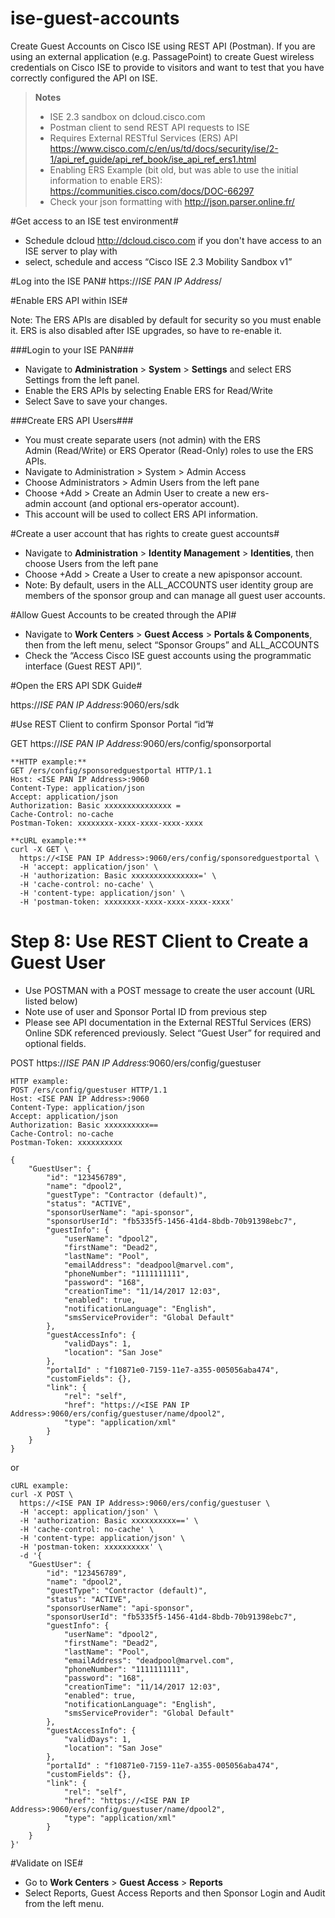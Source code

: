 # ise-guest-accounts
Create Guest Accounts on Cisco ISE using REST API (Postman).  If you are using an external application (e.g. PassagePoint) to create Guest wireless credentials on Cisco ISE to provide to visitors and want to test that you have correctly configured the API on ISE.

> **Notes**
>- ISE 2.3 sandbox on dcloud.cisco.com
>- Postman client to send REST API requests to ISE
>- Requires External RESTful Services (ERS) API
https://www.cisco.com/c/en/us/td/docs/security/ise/2-1/api_ref_guide/api_ref_book/ise_api_ref_ers1.html
>- Enabling ERS Example (bit old, but was able to use the initial information to enable ERS): https://communities.cisco.com/docs/DOC-66297
>- Check your json formatting with http://json.parser.online.fr/



#Get access to an ISE test environment#

- Schedule dcloud http://dcloud.cisco.com if you don't have access to an ISE server to play with 
- select, schedule and access “Cisco ISE 2.3 Mobility Sandbox v1”

#Log into the ISE PAN#
https://_ISE PAN IP Address_/


#Enable ERS API within ISE#

Note: The ERS APIs are disabled by default for security so you must enable it.
ERS is also disabled after ISE upgrades, so have to re-enable it.
 
 
###Login to your ISE PAN###

- Navigate to **Administration** > **System** > **Settings** and select ERS Settings from the left panel.
- Enable the ERS APIs by selecting Enable ERS for Read/Write
- Select Save to save your changes.


###Create ERS API Users###

- You must create separate users (not admin) with the ERS Admin (Read/Write) or ERS Operator (Read-Only) roles to use the ERS APIs.
- Navigate to Administration > System > Admin Access
- Choose Administrators > Admin Users from the left pane
- Choose +Add > Create an Admin User to create a new ers-admin account (and optional ers-operator account).
- This account will be used to collect ERS API information.


#Create a user account that has rights to create guest accounts#

- Navigate to **Administration** > **Identity Management** > **Identities**, then choose Users from the left pane
- Choose +Add > Create a User to create a new apisponsor account.
- Note: By default, users in the ALL_ACCOUNTS user identity group are members of the sponsor group and can manage all guest user accounts.


#Allow Guest Accounts to be created through the API#

- Navigate to **Work Centers** > **Guest Access** > **Portals & Components**, then from the left menu, select “Sponsor Groups” and ALL_ACCOUNTS
- Check the “Access Cisco ISE guest accounts using the programmatic interface (Guest REST API)”.

#Open the ERS API SDK Guide#

https://_ISE PAN IP Address_:9060/ers/sdk


#Use REST Client to confirm Sponsor Portal “id”#

GET https://_ISE PAN IP Address_:9060/ers/config/sponsorportal


```
**HTTP example:**
GET /ers/config/sponsoredguestportal HTTP/1.1
Host: <ISE PAN IP Address>:9060
Content-Type: application/json
Accept: application/json
Authorization: Basic xxxxxxxxxxxxxxx =
Cache-Control: no-cache
Postman-Token: xxxxxxxx-xxxx-xxxx-xxxx-xxxx
```

```
**cURL example:**
curl -X GET \
  https://<ISE PAN IP Address>:9060/ers/config/sponsoredguestportal \
  -H 'accept: application/json' \
  -H 'authorization: Basic xxxxxxxxxxxxxxx=' \
  -H 'cache-control: no-cache' \
  -H 'content-type: application/json' \
  -H 'postman-token: xxxxxxxx-xxxx-xxxx-xxxx-xxxx'
```

<h1>Step 8: Use REST Client to Create a Guest User</h1>

- Use POSTMAN with a POST message to create the user account (URL listed below)   
- Note use of user and Sponsor Portal ID from previous step
- Please see API documentation in the External RESTful Services (ERS) Online SDK referenced previously. Select “Guest User” for required and optional fields.

POST https://_ISE PAN IP Address_:9060/ers/config/guestuser
  
```
HTTP example:
POST /ers/config/guestuser HTTP/1.1
Host: <ISE PAN IP Address>:9060
Content-Type: application/json
Accept: application/json
Authorization: Basic xxxxxxxxxx==
Cache-Control: no-cache
Postman-Token: xxxxxxxxxx

{
    "GuestUser": {
        "id": "123456789",
        "name": "dpool2",
        "guestType": "Contractor (default)",
        "status": "ACTIVE",
        "sponsorUserName": "api-sponsor",
		"sponsorUserId": "fb5335f5-1456-41d4-8bdb-70b91398ebc7",
        "guestInfo": {
            "userName": "dpool2",
            "firstName": "Dead2",
            "lastName": "Pool",
            "emailAddress": "deadpool@marvel.com",
            "phoneNumber": "1111111111",
            "password": "168",
            "creationTime": "11/14/2017 12:03",
            "enabled": true,
            "notificationLanguage": "English",
            "smsServiceProvider": "Global Default"
        },
        "guestAccessInfo": {
            "validDays": 1,
            "location": "San Jose"
        },
        "portalId" : "f10871e0-7159-11e7-a355-005056aba474",
        "customFields": {},
        "link": {
            "rel": "self",
            "href": "https://<ISE PAN IP Address>:9060/ers/config/guestuser/name/dpool2",
            "type": "application/xml"
        }
    }
}
```

or 

```
cURL example:
curl -X POST \
  https://<ISE PAN IP Address>:9060/ers/config/guestuser \
  -H 'accept: application/json' \
  -H 'authorization: Basic xxxxxxxxxx==' \
  -H 'cache-control: no-cache' \
  -H 'content-type: application/json' \
  -H 'postman-token: xxxxxxxxxx' \
  -d '{
    "GuestUser": {
        "id": "123456789",
        "name": "dpool2",
        "guestType": "Contractor (default)",
        "status": "ACTIVE",
        "sponsorUserName": "api-sponsor",
		"sponsorUserId": "fb5335f5-1456-41d4-8bdb-70b91398ebc7",
        "guestInfo": {
            "userName": "dpool2",
            "firstName": "Dead2",
            "lastName": "Pool",
            "emailAddress": "deadpool@marvel.com",
            "phoneNumber": "1111111111",
            "password": "168",
            "creationTime": "11/14/2017 12:03",
            "enabled": true,
            "notificationLanguage": "English",
            "smsServiceProvider": "Global Default"
        },
        "guestAccessInfo": {
            "validDays": 1,
            "location": "San Jose"
        },
        "portalId" : "f10871e0-7159-11e7-a355-005056aba474",
        "customFields": {},
        "link": {
            "rel": "self",
            "href": "https://<ISE PAN IP Address>:9060/ers/config/guestuser/name/dpool2",
            "type": "application/xml"
        }
    }
}'
```

#Validate on ISE#

- Go to **Work Centers** > **Guest Access** > **Reports**
- Select Reports, Guest Access Reports and then Sponsor Login and Audit from the left menu.
